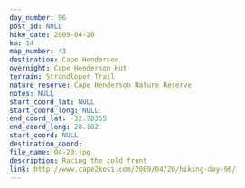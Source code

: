```yaml
---
day_number: 96
post_id: NULL
hike_date: 2009-04-20
km: 14
map_number: 43
destination: Cape Henderson
overnight: Cape Henderson Hut
terrain: Strandloper Trail
nature_reserve: Cape Henderson Nature Reserve
notes: NULL
start_coord_lat: NULL
start_coord_long: NULL
end_coord_lat: -32.78355
end_coord_long: 28.182
start_coord: NULL
destination_coord: 
file_name: 04-20.jpg
description: Racing the cold front
link: http://www.cape2kosi.com/2009/04/20/hiking-day-96/
---
```

